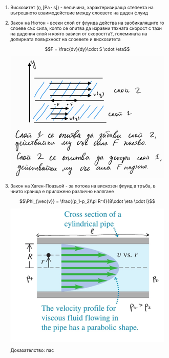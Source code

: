 1. Вискозитет ($\eta, [\text{Pa}\cdot\text{s}]$) - величина, характеризираща степента на вътрешното взаимодействие между слоевете на даден флуид
2. Закон на Нютон - всеки слой от флуида действа на заобикалящите го слоеве със сила, която се опитва да изравни тяхната скорост с тази на дадения слой и която зависи от скоростта?, големината на допирната повърхност на слоевете и вискозитета
	
	$$F = \frac{dv}{dy}\cdot S \cdot \eta$$
	
	![Закон на Нютон за вискозен флуид](Resources/Закон%20на%20Нютон%20за%20вискозен%20флуид.jpg)

3. Закон на Хаген-Поазьой - за потока на вискозен флуид в тръба, в чиито краища е приложено различно налягане
	
	$$\Phi_{\vec{v}} = \frac{(p_1-p_2)\pi R^4}{8\cdot \eta \cdot l}$$
	
	![Закон на Хаген-Поазьой](Resources/Закон%20на%20Хаген-Поазьой.jpg)
	
	Доказателство: пас